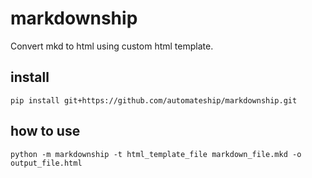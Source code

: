 markdownship
==================================================

Convert mkd to html using custom html template.

install
-------------------------

    pip install git+https://github.com/automateship/markdownship.git

how to use
-------------------------

    python -m markdownship -t html_template_file markdown_file.mkd -o output_file.html

